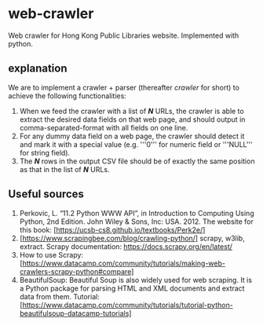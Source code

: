 # web-crawler
Web crawler for Hong Kong Public Libraries website. Implemented with python.

## explanation
We are to implement a crawler + parser (thereafter *crawler* for short) to achieve the following functionalities:
1. When we feed the crawler with a list of ***N*** URLs, the crawler is able to extract the desired data fields on that web page, and should output in comma-separated-format with all fields on one line.
2. For any dummy data field on a web page, the crawler should detect it and mark it with a special value (e.g. '''0''' for numeric field or '''NULL''' for string field).
3. The ***N*** rows in the output CSV file should be of exactly the same position as that in the list of ***N*** URLs.

## Useful sources
1. Perkovic, L. “11.2 Python WWW API”, in Introduction to Computing Using Python, 2nd Edition. John Wiley & Sons, Inc: USA. 2012. The website for this book: [https://ucsb-cs8.github.io/textbooks/Perk2e/]
2.	[https://www.scrapingbee.com/blog/crawling-python/] scrapy, w3lib, extract. Scrapy documentation: https://docs.scrapy.org/en/latest/ 
3.	How to use Scrapy: [https://www.datacamp.com/community/tutorials/making-web-crawlers-scrapy-python#compare]
4.	BeautifulSoup: Beautiful Soup is also widely used for web scraping. It is a Python package for parsing HTML and XML documents and extract data from them. Tutorial: [https://www.datacamp.com/community/tutorials/tutorial-python-beautifulsoup-datacamp-tutorials]
